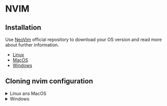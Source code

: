 # NVIM

## Installation

Use [NeoVim](https://github.com/neovim/neovim/blob/master/INSTALL.md) official repository to download your OS version and read more about further information.

- [Linux](https://github.com/neovim/neovim/releases/latest/download/nvim-linux64.tar.gz)
- [MacOS](https://github.com/neovim/neovim/releases/latest/download/nvim-macos.tar.gz)
- [Windows](https://github.com/neovim/neovim/releases/latest/download/nvim-win64.msi)


## Cloning nvim configuration


<details><summary> Linux ans MacOS </summary>

```sh
git clone https://github.com/campelo/nvim "${XDG_CONFIG_HOME:-$HOME/.config}"/nvim
```

</details>

<details><summary> Windows </summary>

If you're using `cmd.exe`:

```cmd
git clone https://github.com/campelo/nvim.git %userprofile%\AppData\Local\nvim\
```

If you're using `powershell.exe`:

```powershell
git clone https://github.com/campelo/nvim.git $env:USERPROFILE\AppData\Local\nvim\ 
```
</details>



